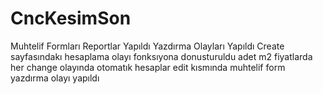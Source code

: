 # CncKesimSon
Muhtelif Formları Reportlar Yapıldı
Yazdırma Olayları Yapıldı
Create sayfasındakı hesaplama olayı fonksıyona donusturuldu adet m2 fiyatlarda her change olayında otomatık hesaplar
edit kısmında muhtelif form yazdırma olayı yapıldı
